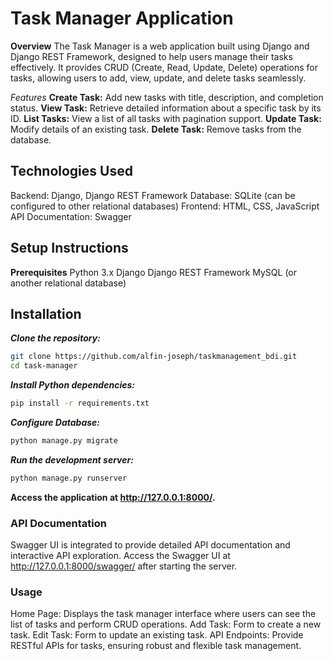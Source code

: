 # Task Manager Application
**Overview**
The Task Manager is a web application built using Django and Django REST Framework, designed to help users manage their tasks effectively. 
It provides CRUD (Create, Read, Update, Delete) operations for tasks, allowing users to add, view, update, and delete tasks seamlessly.

*Features*
**Create Task:**
Add new tasks with title, description, and completion status.
**View Task:**
Retrieve detailed information about a specific task by its ID.
**List Tasks:**
View a list of all tasks with pagination support.
**Update Task:**
Modify details of an existing task.
**Delete Task:**
Remove tasks from the database.

## Technologies Used
Backend: Django, Django REST Framework
Database: SQLite (can be configured to other relational databases)
Frontend: HTML, CSS, JavaScript
API Documentation: Swagger

## Setup Instructions
**Prerequisites**
Python 3.x
Django
Django REST Framework
MySQL (or another relational database)

## Installation
***Clone the repository:***
```sh 
git clone https://github.com/alfin-joseph/taskmanagement_bdi.git
cd task-manager
```
***Install Python dependencies:*** 
```sh
pip install -r requirements.txt
```
***Configure Database:***
```sh
python manage.py migrate
```
***Run the development server:***
```sh
python manage.py runserver
```
**Access the application at http://127.0.0.1:8000/.**

### API Documentation
Swagger UI is integrated to provide detailed API documentation and interactive API exploration.
Access the Swagger UI at http://127.0.0.1:8000/swagger/ after starting the server.
### Usage
Home Page: Displays the task manager interface where users can see the list of tasks and perform CRUD operations.
Add Task: Form to create a new task.
Edit Task: Form to update an existing task.
API Endpoints: Provide RESTful APIs for tasks, ensuring robust and flexible task management.
